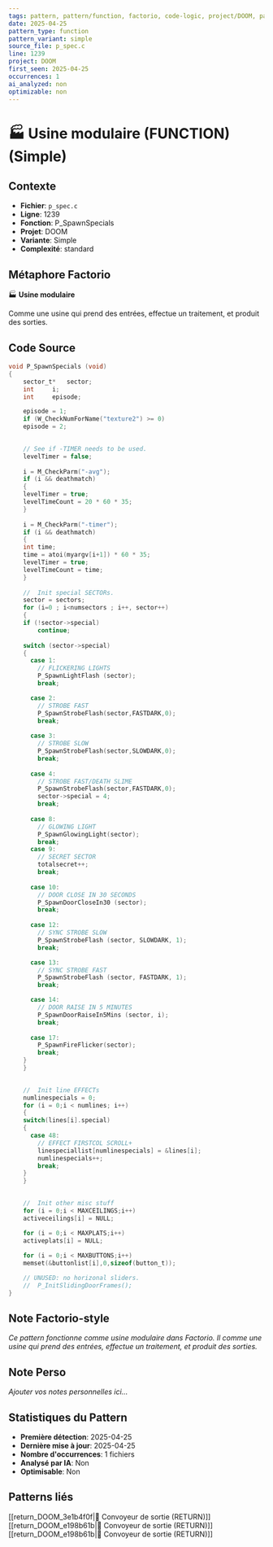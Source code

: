 ```yaml
---
tags: pattern, pattern/function, factorio, code-logic, project/DOOM, pattern/variant/simple
date: 2025-04-25
pattern_type: function
pattern_variant: simple
source_file: p_spec.c
line: 1239
project: DOOM
first_seen: 2025-04-25
occurrences: 1
ai_analyzed: non
optimizable: non
---
```


# 🏭 Usine modulaire (FUNCTION) (Simple)

## Contexte
- **Fichier**: `p_spec.c`
- **Ligne**: 1239
- **Fonction**: P_SpawnSpecials
- **Projet**: DOOM
- **Variante**: Simple
- **Complexité**: standard

## Métaphore Factorio
🏭 **Usine modulaire**

Comme une usine qui prend des entrées, effectue un traitement, et produit des sorties.

## Code Source
```c
void P_SpawnSpecials (void)
{
    sector_t*	sector;
    int		i;
    int		episode;

    episode = 1;
    if (W_CheckNumForName("texture2") >= 0)
	episode = 2;

    
    // See if -TIMER needs to be used.
    levelTimer = false;
	
    i = M_CheckParm("-avg");
    if (i && deathmatch)
    {
	levelTimer = true;
	levelTimeCount = 20 * 60 * 35;
    }
	
    i = M_CheckParm("-timer");
    if (i && deathmatch)
    {
	int	time;
	time = atoi(myargv[i+1]) * 60 * 35;
	levelTimer = true;
	levelTimeCount = time;
    }
    
    //	Init special SECTORs.
    sector = sectors;
    for (i=0 ; i<numsectors ; i++, sector++)
    {
	if (!sector->special)
	    continue;
	
	switch (sector->special)
	{
	  case 1:
	    // FLICKERING LIGHTS
	    P_SpawnLightFlash (sector);
	    break;

	  case 2:
	    // STROBE FAST
	    P_SpawnStrobeFlash(sector,FASTDARK,0);
	    break;
	    
	  case 3:
	    // STROBE SLOW
	    P_SpawnStrobeFlash(sector,SLOWDARK,0);
	    break;
	    
	  case 4:
	    // STROBE FAST/DEATH SLIME
	    P_SpawnStrobeFlash(sector,FASTDARK,0);
	    sector->special = 4;
	    break;
	    
	  case 8:
	    // GLOWING LIGHT
	    P_SpawnGlowingLight(sector);
	    break;
	  case 9:
	    // SECRET SECTOR
	    totalsecret++;
	    break;
	    
	  case 10:
	    // DOOR CLOSE IN 30 SECONDS
	    P_SpawnDoorCloseIn30 (sector);
	    break;
	    
	  case 12:
	    // SYNC STROBE SLOW
	    P_SpawnStrobeFlash (sector, SLOWDARK, 1);
	    break;

	  case 13:
	    // SYNC STROBE FAST
	    P_SpawnStrobeFlash (sector, FASTDARK, 1);
	    break;

	  case 14:
	    // DOOR RAISE IN 5 MINUTES
	    P_SpawnDoorRaiseIn5Mins (sector, i);
	    break;
	    
	  case 17:
	    P_SpawnFireFlicker(sector);
	    break;
	}
    }

    
    //	Init line EFFECTs
    numlinespecials = 0;
    for (i = 0;i < numlines; i++)
    {
	switch(lines[i].special)
	{
	  case 48:
	    // EFFECT FIRSTCOL SCROLL+
	    linespeciallist[numlinespecials] = &lines[i];
	    numlinespecials++;
	    break;
	}
    }

    
    //	Init other misc stuff
    for (i = 0;i < MAXCEILINGS;i++)
	activeceilings[i] = NULL;

    for (i = 0;i < MAXPLATS;i++)
	activeplats[i] = NULL;
    
    for (i = 0;i < MAXBUTTONS;i++)
	memset(&buttonlist[i],0,sizeof(button_t));

    // UNUSED: no horizonal sliders.
    //	P_InitSlidingDoorFrames();
}
```

## Note Factorio-style
*Ce pattern fonctionne comme usine modulaire dans Factorio. Il comme une usine qui prend des entrées, effectue un traitement, et produit des sorties.*

## Note Perso
*Ajouter vos notes personnelles ici...*

## Statistiques du Pattern
- **Première détection**: 2025-04-25
- **Dernière mise à jour**: 2025-04-25
- **Nombre d'occurrences**: 1 fichiers
- **Analysé par IA**: Non
- **Optimisable**: Non

## Patterns liés
[[return_DOOM_3e1b4f0f|🚚 Convoyeur de sortie (RETURN)]]
[[return_DOOM_e198b61b|🚚 Convoyeur de sortie (RETURN)]]
[[return_DOOM_e198b61b|🚚 Convoyeur de sortie (RETURN)]]
